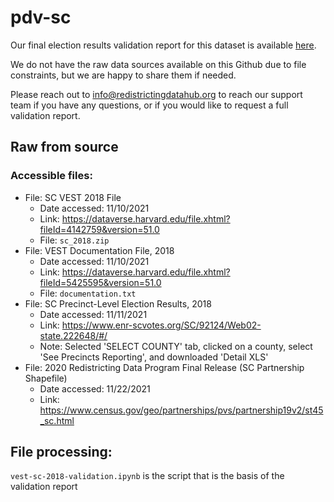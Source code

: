 # pdv-sc

Our final election results validation report for this dataset is available [here](https://redistrictingdatahub.org/dataset/vest-2018-south-carolina-precinct-and-election-results/).

We do not have the raw data sources available on this Github due to file constraints, but we are happy to share them if needed.

Please reach out to info@redistrictingdatahub.org to reach our support team if you have any questions, or if you would like to request a full validation report.

## Raw from source

### Accessible files:

- File: SC VEST 2018 File
   - Date accessed: 11/10/2021
   - Link: https://dataverse.harvard.edu/file.xhtml?fileId=4142759&version=51.0
   - File: `sc_2018.zip`
- File: VEST Documentation File, 2018
   - Date accessed: 11/10/2021
   - Link: https://dataverse.harvard.edu/file.xhtml?fileId=5425595&version=51.0
   - File: `documentation.txt`
- File: SC Precinct-Level Election Results, 2018
  - Date accessed: 11/11/2021
  - Link: https://www.enr-scvotes.org/SC/92124/Web02-state.222648/#/
  - Note: Selected 'SELECT COUNTY' tab, clicked on a county, select 'See Precincts Reporting', and downloaded 'Detail XLS'
- File: 2020 Redistricting Data Program Final Release (SC Partnership Shapefile)
  - Date accessed: 11/22/2021
  - Link: https://www.census.gov/geo/partnerships/pvs/partnership19v2/st45_sc.html

## File processing:

`vest-sc-2018-validation.ipynb` is the script that is the basis of the validation report
